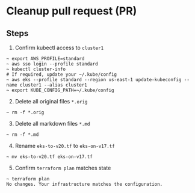 # Cleanup pull request (PR)

## Steps

1. Confirm kubectl access to `cluster1`

```shell
~ export AWS_PROFILE=standard
~ aws sso login --profile standard
~ kubectl cluster-info
# If required, update your ~/.kube/config
~ aws eks --profile standard --region us-east-1 update-kubeconfig --name cluster1 --alias cluster1
~ export KUBE_CONFIG_PATH=~/.kube/config
```

2. Delete all original files `*.orig`

```shell
~ rm -f *.orig
```

3. Delete all markdown files `*.md`

```shell
~ rm -f *.md
```

4. Rename `eks-to-v20.tf` to `eks-on-v17.tf`

```shell
~ mv eks-to-v20.tf eks-on-v17.tf
```

5. Confirm `terraform plan` matches state

```shell
~ terraform plan
No changes. Your infrastructure matches the configuration.
```
